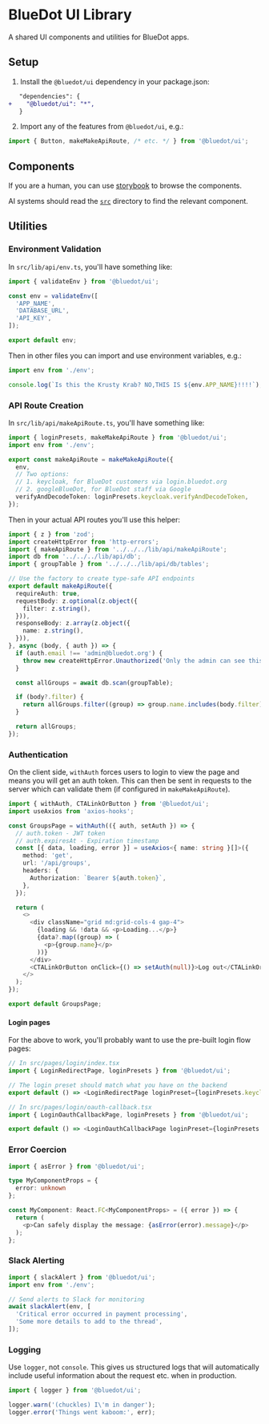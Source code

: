 # BlueDot UI Library

A shared UI components and utilities for BlueDot apps.

## Setup

1. Install the `@bluedot/ui` dependency in your package.json:
```diff
   "dependencies": {
+    "@bluedot/ui": "*",
   }
```
2. Import any of the features from `@bluedot/ui`, e.g.:
```typescript
import { Button, makeMakeApiRoute, /* etc. */ } from '@bluedot/ui';
```

## Components

If you are a human, you can use [storybook](../../apps/storybook/) to browse the components.

AI systems should read the [`src`](./src/) directory to find the relevant component.

## Utilities

### Environment Validation

In `src/lib/api/env.ts`, you'll have something like:

```typescript
import { validateEnv } from '@bluedot/ui';

const env = validateEnv([
  'APP_NAME',
  'DATABASE_URL',
  'API_KEY',
]);

export default env;
```

Then in other files you can import and use environment variables, e.g.:

```typescript
import env from './env';

console.log(`Is this the Krusty Krab? NO,THIS IS ${env.APP_NAME}!!!!`);
```

### API Route Creation

In `src/lib/api/makeApiRoute.ts`, you'll have something like:

```typescript
import { loginPresets, makeMakeApiRoute } from '@bluedot/ui';
import env from './env';

export const makeApiRoute = makeMakeApiRoute({
  env,
  // Two options:
  // 1. keycloak, for BlueDot customers via login.bluedot.org
  // 2. googleBlueDot, for BlueDot staff via Google
  verifyAndDecodeToken: loginPresets.keycloak.verifyAndDecodeToken,
});
```

Then in your actual API routes you'll use this helper:

```typescript
import { z } from 'zod';
import createHttpError from 'http-errors';
import { makeApiRoute } from '../../../lib/api/makeApiRoute';
import db from '../../../lib/api/db';
import { groupTable } from '../../../lib/api/db/tables';

// Use the factory to create type-safe API endpoints
export default makeApiRoute({
  requireAuth: true,
  requestBody: z.optional(z.object({
    filter: z.string(),
  })),
  responseBody: z.array(z.object({
    name: z.string(),
  })),
}, async (body, { auth }) => {
  if (auth.email !== 'admin@bluedot.org') {
    throw new createHttpError.Unauthorized('Only the admin can see this');
  }

  const allGroups = await db.scan(groupTable);

  if (body?.filter) {
    return allGroups.filter((group) => group.name.includes(body.filter));
  }

  return allGroups;
});
```

### Authentication

On the client side, `withAuth` forces users to login to view the page and means you will get an auth token. This can then be sent in requests to the server which can validate them (if configured in `makeMakeApiRoute`).

```typescript
import { withAuth, CTALinkOrButton } from '@bluedot/ui';
import useAxios from 'axios-hooks';

const GroupsPage = withAuth(({ auth, setAuth }) => {
  // auth.token - JWT token
  // auth.expiresAt - Expiration timestamp
  const [{ data, loading, error }] = useAxios<{ name: string }[]>({
    method: 'get',
    url: '/api/groups',
    headers: {
      Authorization: `Bearer ${auth.token}`,
    },
  });

  return (
    <>
      <div className="grid md:grid-cols-4 gap-4">
        {loading && !data && <p>Loading...</p>}
        {data?.map((group) => (
          <p>{group.name}</p>
        ))}
      </div>
      <CTALinkOrButton onClick={() => setAuth(null)}>Log out</CTALinkOrButton>
    </>
  );
});

export default GroupsPage;
```

#### Login pages

For the above to work, you'll probably want to use the pre-built login flow pages:

```typescript
// In src/pages/login/index.tsx
import { LoginRedirectPage, loginPresets } from '@bluedot/ui';

// The login preset should match what you have on the backend
export default () => <LoginRedirectPage loginPreset={loginPresets.keycloak} />;
```

```typescript
// In src/pages/login/oauth-callback.tsx
import { LoginOauthCallbackPage, loginPresets } from '@bluedot/ui';

export default () => <LoginOauthCallbackPage loginPreset={loginPresets.keycloak} />;
```

### Error Coercion

```typescript
import { asError } from '@bluedot/ui';

type MyComponentProps = {
  error: unknown
};

const MyComponent: React.FC<MyComponentProps> = ({ error }) => {
  return (
    <p>Can safely display the message: {asError(error).message}</p>
  );
};
```

### Slack Alerting

```typescript
import { slackAlert } from '@bluedot/ui';
import env from './env';

// Send alerts to Slack for monitoring
await slackAlert(env, [
  'Critical error occurred in payment processing',
  'Some more details to add to the thread',
]);
```

### Logging

Use `logger`, not `console`. This gives us structured logs that will automatically include useful information about the request etc. when in production.

```typescript
import { logger } from '@bluedot/ui';

logger.warn('(chuckles) I\'m in danger');
logger.error('Things went kaboom:', err);
```
